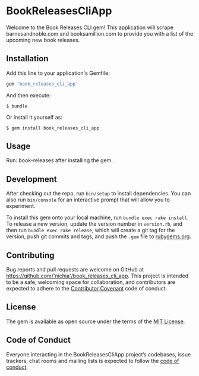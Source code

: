 # BookReleasesCliApp

Welcome to the Book Releases CLI gem! This application will scrape barnesandnoble.com and booksamillion.com to provide you with a list of the upcoming new book releases. 

## Installation

Add this line to your application's Gemfile:

```ruby
gem 'book_releases_cli_app'
```

And then execute:

    $ bundle

Or install it yourself as:

    $ gem install book_releases_cli_app

## Usage

Run: book-releases after installing the gem.

## Development

After checking out the repo, run `bin/setup` to install dependencies. You can also run `bin/console` for an interactive prompt that will allow you to experiment.

To install this gem onto your local machine, run `bundle exec rake install`. To release a new version, update the version number in `version.rb`, and then run `bundle exec rake release`, which will create a git tag for the version, push git commits and tags, and push the `.gem` file to [rubygems.org](https://rubygems.org).

## Contributing

Bug reports and pull requests are welcome on GitHub at https://github.com/'nichia'/book_releases_cli_app. This project is intended to be a safe, welcoming space for collaboration, and contributors are expected to adhere to the [Contributor Covenant](http://contributor-covenant.org) code of conduct.

## License

The gem is available as open source under the terms of the [MIT License](https://opensource.org/licenses/MIT).

## Code of Conduct

Everyone interacting in the BookReleasesCliApp project’s codebases, issue trackers, chat rooms and mailing lists is expected to follow the [code of conduct](https://github.com/'nichia'/book_releases_cli_app/blob/master/CODE_OF_CONDUCT.md).
